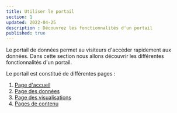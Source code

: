 ```yaml
---
title: Utiliser le portail
section: 1
updated: 2022-04-25
description : Découvrez les fonctionnalités d'un portail
published: true
---
```


Le portail de données permet au visiteurs d'accéder rapidement aux données.
Dans cette section nous allons découvrir les différentes fonctionnalités d'un portail.

Le portail est constitué de différentes pages  :
1. [Page d'accueil](./user-guide-frontoffice/homepage)
2. [Page des données](./user-guide-frontoffice/datapage)
3. [Page des visualisations](./user-guide-frontoffice/visualisationspage)
4. [Pages de contenu](./user-guide-frontoffice/contentpage)
